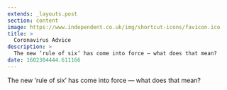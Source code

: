 ```yaml
--- 
extends: _layouts.post 
section: content 
image: https://www.independent.co.uk/img/shortcut-icons/favicon.ico 
title: > 
  Coronavirus Advice 
description: > 
  The new ‘rule of six’ has come into force — what does that mean? 
date: 1602304444.611166 
--- 
```

The new ‘rule of six’ has come into force — what does that mean?